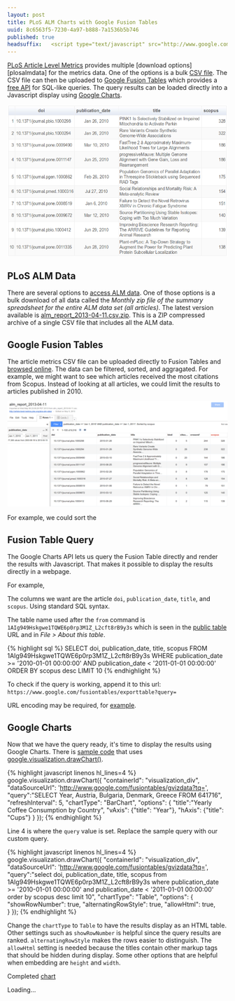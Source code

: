 ```yaml
--- 
layout: post
title: PLoS ALM Charts with Google Fusion Tables
uuid: 8c6563f5-7230-4a97-b888-7a1536b5b746
published: true
headsuffix:   <script type="text/javascript" src="http://www.google.com/jsapi"></script> <script type="text/javascript" src="/file/2013-05-09-PLoS-ALM-Charts-Google-Fusion-Tables/table.js"></script>
---
```


[PLoS Article Level Metrics][plosalm] provides multiple [download options][plosalmdata] for the metrics data. One of the options is a bulk [CSV file][bulkcsv]. The CSV file can then be uploaded to [Google Fusion Tables][gft] which provides a [free API][gftapi] for SQL-like queries. The query results can be loaded directly into a Javascript display using [Google Charts][gcharts].

[plosalm]: http://article-level-metrics.plos.org/
[gft]: http://www.google.com/drive/apps.html#fusiontables
[gftapi]: https://developers.google.com/fusiontables/
[gcharts]: https://developers.google.com/chart/ 

<a href="/file/2013-05-09-PLoS-ALM-Charts-Google-Fusion-Tables/table.html"><img src ="/file/2013-05-09-PLoS-ALM-Charts-Google-Fusion-Tables/mychart.png" class="mainimage bigimage"/></a>


<!--more-->



PLoS ALM Data
---
There are several options to [access ALM data][almdata]. One of those options is a bulk download of all data called the *Monthly zip file of the summary spreadsheet for the entire ALM data set (all articles)*. The latest version available is [alm_report_2013-04-11.csv.zip][bulkcsv]. This is a ZIP compressed archive of a single CSV file that includes all the ALM data. 

[almdata]: http://article-level-metrics.plos.org/plos-alm-data/
[bulkcsv]: http://article-level-metrics.plos.org/files/2012/10/alm_report_2013-04-11.csv.zip



Google Fusion Tables
---
The article metrics CSV file can be uploaded directly to Fusion Tables and [browsed online][mytable]. The data can be filtered, sorted, and aggragated. For example, we might want to see which articles received the most citations from Scopus. Instead of looking at all articles, we could limit the results to articles published in 2010.

[mytable]: https://www.google.com/fusiontables/data?docid=1AIg949Hskgwe1TQWE6p0rp3M1Z_L2cft8rB9y3s

<a href="https://www.google.com/fusiontables/data?docid=1AIg949Hskgwe1TQWE6p0rp3M1Z_L2cft8rB9y3s"><img src ="/file/2013-05-09-PLoS-ALM-Charts-Google-Fusion-Tables/mytable.png" class="mainimage bigimage"/></a>


For example, we could sort the 


Fusion Table Query
---
The Google Charts API lets us query the Fusion Table directly and render the results with Javascript. That makes it possible to display the results directly in a webpage. 

For example, 

The columns we want are the article `doi`, `publication_date`, `title`, and `scopus`. Using standard SQL syntax.

The table name used after the `from` command is `1AIg949Hskgwe1TQWE6p0rp3M1Z_L2cft8rB9y3s` which is seen in the [public table][mytable] URL and in *File > About this table*.


{% highlight sql %}
SELECT doi, publication_date, title, scopus FROM 1AIg949Hskgwe1TQWE6p0rp3M1Z_L2cft8rB9y3s WHERE publication_date >= '2010-01-01 00:00:00' AND publication_date < '2011-01-01 00:00:00' ORDER BY scopus desc LIMIT 10
{% endhighlight %}

To check if the query is working, append it to this url: `https://www.google.com/fusiontables/exporttable?query=`

URL encoding may be required, for [example][query].



[query]: https://www.google.com/fusiontables/exporttable?query=select%20doi%2C%20publication_date%2C%20title%2C%20scopus%20from%201AIg949Hskgwe1TQWE6p0rp3M1Z_L2cft8rB9y3s%20where%20publication_date%20%3E%3D%20%272010-01-01%2000%3A00%3A00%27%20and%20publication_date%20%3C%20%272011-01-01%2000%3A00%3A00%27%20order%20by%20scopus%20desc%20limit%2010







Google Charts
---
Now that we have the query ready, it's time to display the results using Google Charts. There is [sample code][drawchartdemo] that uses [google.visualization.drawChart()][drawchart].


[drawchartdemo]: https://developers.google.com/chart/interactive/docs/fusiontables
[drawchart]: https://developers.google.com/chart/interactive/docs/reference#google.visualization.drawchart


{% highlight javascript linenos hl_lines=4 %}
google.visualization.drawChart({
        "containerId": "visualization_div",
        "dataSourceUrl": 'http://www.google.com/fusiontables/gvizdata?tq=',
        "query":"SELECT Year, Austria, Bulgaria, Denmark, Greece FROM 641716",
        "refreshInterval": 5,
        "chartType": "BarChart",
        "options": {
          "title":"Yearly Coffee Consumption by Country",
          "vAxis": {"title": "Year"},
          "hAxis": {"title": "Cups"}
        }
      });
{% endhighlight %}

Line 4 is where the `query` value is set. Replace the sample query with our custom query.


{% highlight javascript linenos hl_lines=4 %}
      google.visualization.drawChart({
        "containerId": "visualization_div",
        "dataSourceUrl": 'http://www.google.com/fusiontables/gvizdata?tq=',
        "query":"select doi, publication_date, title, scopus from 1AIg949Hskgwe1TQWE6p0rp3M1Z_L2cft8rB9y3s where publication_date >= '2010-01-01 00:00:00' and publication_date < '2011-01-01 00:00:00' order by scopus desc limit 10",
        "chartType": "Table",
        "options": {
          "showRowNumber": true,
          "alternatingRowStyle": true,
          "allowHtml": true,          
        }
      });
{% endhighlight %}


Change the `chartType` to `Table` to have the results display as an HTML table. Other settings such as `showRowNumber` is helpful since the query results are ranked. `alternatingRowStyle` makes the rows easier to distinguish. The `allowHtml` setting is needed because the titles contain other markup tags that should be hidden during display. Some other options that are helpful when embedding are `height` and `width`.



Completed [chart][customchart]

[customchart]: /file/2013-05-09-PLoS-ALM-Charts-Google-Fusion-Tables/table.html


  <div id="visualization_div" >Loading...</div>
